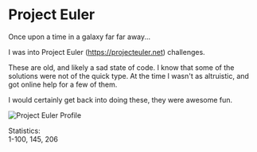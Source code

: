 # Project Euler

Once upon a time in a galaxy far far away...

I was into Project Euler (https://projecteuler.net) challenges. 

These are old, and likely a sad state of code. I know that some of the solutions were not of the quick type. At the time I wasn't as altruistic, and got online help for a few of them.

I would certainly get back into doing these, they were awesome fun.

![Project Euler Profile](https://projecteuler.net/profile/tcadigan.png)

Statistics:  
1-100, 145, 206
